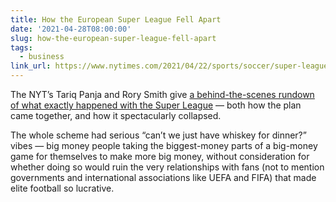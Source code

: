 ```yaml
---
title: How the European Super League Fell Apart
date: '2021-04-28T08:00:00'
slug: how-the-european-super-league-fell-apart
tags:
  - business
link_url: https://www.nytimes.com/2021/04/22/sports/soccer/super-league-soccer.html
---
```


The NYT’s Tariq Panja and Rory Smith give [a behind-the-scenes rundown of what exactly happened with the Super League](https://www.nytimes.com/2021/04/22/sports/soccer/super-league-soccer.html) — both how the plan came together, and how it spectacularly collapsed.

The whole scheme had serious “can’t we just have whiskey for dinner?” vibes — big money people taking the biggest-money parts of a big-money game for themselves to make more big money, without consideration for whether doing so would ruin the very relationships with fans (not to mention governments and international associations like UEFA and FIFA) that made elite football so lucrative.
